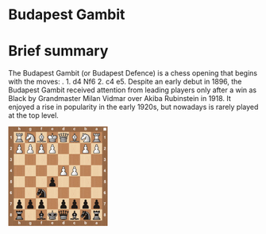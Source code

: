 
Budapest Gambit
===============

# Brief summary


The Budapest Gambit (or Budapest Defence) is a chess opening that begins with the moves: . 1. d4 Nf6 2. c4 e5. Despite an early debut in 1896, the Budapest Gambit received attention from leading players only after a win as Black by Grandmaster Milan Vidmar over Akiba Rubinstein in 1918. It enjoyed a rise in popularity in the early 1920s, but nowadays is rarely played at the top level.

<img src="/img/Budapest Gambit.jpg" width="200"/>
